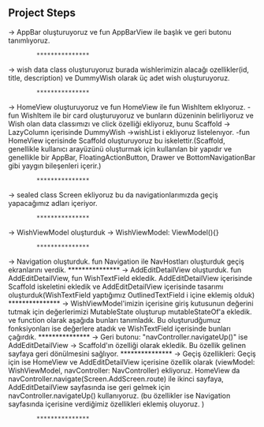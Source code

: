 ## Project Steps

-> AppBar oluşturuyoruz ve fun AppBarView ile başlık ve geri butonu tanımlıyoruz.

			***************
-> wish data class oluşturuyoruz burada wishlerimizin alacağı ozellikler(id, title, description) ve DummyWish olarak üç adet wish oluşturuyoruz.

			***************
-> HomeView oluşturuyoruz ve fun HomeView  ile fun WishItem eklıyoruz. 
-fun WishItem ile bir card oluşturuyoruz ve bunların düzeninin belirliyoruz ve Wish olan data classımızı ve click özelliği ekliyoruz, bunu Scaffold -> LazyColumn içerisinde DummyWish ->wishList i ekliyoruz listelenıyor. 
-fun HomeView içerisinde Scaffold oluşturuyoruz bu iskelettir.(Scaffold, genellikle kullanıcı arayüzünü oluşturmak için kullanılan bir yapıdır ve genellikle bir AppBar, FloatingActionButton, Drawer ve BottomNavigationBar gibi yaygın bileşenleri içerir.)

			***************
-> sealed class Screen ekliyoruz bu da navigationlarımızda geçiş yapacağımız adları içeriyor. 


			***************
-> WishViewModel oluşturduk -> WishViewModel: ViewModel(){}

			***************
-> Navigation oluşturduk. fun Navigation ile NavHostları oluşturduk geçiş ekranlarını verdik. 
			***************
-> AddEditDetailView oluşturduk. fun AddEditDetailView, fun WishTextField ekledik. AddEditDetailView içerisinde Scaffold iskeletini ekledik ve AddEditDetailView içerisinde tasarımı oluşturduk(WishTextField yaptığımız OutlinedTextField i içine eklemiş olduk)
			***************
-> WishViewModel'imizin içerisine giriş kutusunun değerini tutmak için değerlerimizi MutableState oluşturup mutableStateOf'a ekledik. ve function olarak aşağıda bunları tanımladık. Bu oluşturudğumuz fonksiyonları ise değerlere atadık ve WishTextField içerisinde bunları çağırdık. 
			***************
-> Geri butonu: "navController.navigateUp()" ise AddEditDetailView -> Scaffold'ın özelliği olarak ekledik. Bu özellik gelinen sayfaya geri dönülmesini sağlıyor. 
			***************
-> Geçiş özellikleri: Geçiş için ise HomeView ve AddEditDetailView içerisine özellik olarak (viewModel: WishViewModel, navController: NavController) ekliyoruz. 
HomeView da navController.navigate(Screen.AddScreen.route) ile ikinci sayfaya, AddEditDetailView sayfasında ise geri gelmek için navController.navigateUp() kullanıyoruz. 
(bu özellikler ise Navigation sayfasında içerisine verdiğimiz özellikleri eklemiş oluyoruz. )

			***************
